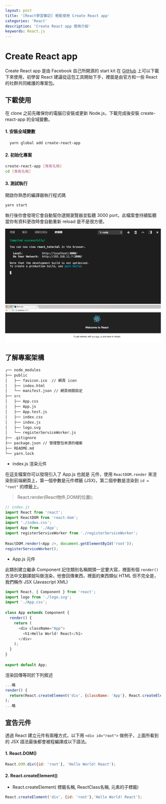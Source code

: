 ```yaml
---
layout: post
title: '[React學習筆記] 輕鬆使用 Create React app'
categories: 'React'
description: 'Create React app 使用介紹'
keywords: React.js
---
```


# Create React app
Create React app 是由 Facebook 自己所開源的 start kit 在 [GitHub](https://github.com/facebookincubator/create-react-app) 上可以下載下來使用，初學習 React 建議從這包工具開始下手，裡面是由官方和一些 React 的社群共同維護的專案包。

## 下載使用
在 clone 之前先確保你的電腦已安裝或更新 Node.js，下載完成後安裝 create-react-app 的全域變數。

#### 1. 安裝全域變數

```bash
  yarn global add create-react-app
  ```

#### 2. 初始化專案

```bash
create-react-app [專案名稱]
cd [專案名稱]
```

#### 3. 測試執行

開啟你熟悉的編譯器執行程式碼

```bash
yarn start
```

執行後你會發現它會自動幫你逮開瀏覽器並監聽 3000 port，此檔案會持續監聽當你有資料更改時會自動重新 reload 是不是很方便。

<img src="/images/posts/react//2017/img1061213-1.png">

<img src="/images/posts/react//2017/img1061213-2.png">

## 了解專案架構

```bash
┌── node_modules
├── public
│   ├── favicon.ico  // 網頁 icon
│   ├── index.html 
│   └── manifest.json // 網頁相關設定
├── src
│   ├── App.css
│   ├── App.js
│   ├── App.test.js
│   ├── index.css
│   ├── index.js
│   ├── logo.svg
│   └── registerServiceWorker.js
├── .gitignore
├── package.json // 管理整包來源的檔案
├── README.md
└── yarn.lock
```

- index.js 渲染元件

在這支檔案你可以發現引入了 App.js 也就是 <App/> 元件，使用 `ReactDOM.render`  來渲染到前端網頁上，第一個參數是元件標籤 (JSX)，第二個參數是渲染到 `id = "root"` 的標籤上。

> React.render(React物件,DOM的位置);

```js
// index.js
import React from 'react';
import ReactDOM from 'react-dom';
import './index.css';
import App from './App';
import registerServiceWorker from './registerServiceWorker';

ReactDOM.render(<App />, document.getElementById('root'));
registerServiceWorker();

```

- App.js 元件

此類別建立繼承 Component 記住類別名稱開頭一定要大寫，裡面有個 `render()` 方法中文翻譯就叫做渲染，他會回傳東西，裡面的東西類似 HTML 但不完全是，我們稱作 JSX (Javascript XML)



```js
import React, { Component } from 'react';
import logo from './logo.svg';
import './App.css';

class App extends Component {
  render() {
    return (
      <div className="App">
        <h1>Hello World! React</h1>
      </div>
    );
  }
}

export default App;
```

渲染回傳等同於下列敘述

```js
...略
render() {
  return(React.createElement('div', {className: 'App'}, React.createElement('h1', null,'Hello World! React')));
);
...略
```

## 宣告元件

透過 React 建立元件有兩種方式，以下用 `<div id="root">` 做例子，上面所看到的 JSX 語法最後都會被程編譯成以下語法。

#### 1. React.DOM()

```js
React.DOM.div({id: 'root'}, 'Hello World! React');
```

#### 2. React.createElement()

- React.createElement( 標籤名稱, ReactClass名稱, 元素的子標籤)

```js
React.createElement('div', {id: 'root'},'Hello World! React');
```

